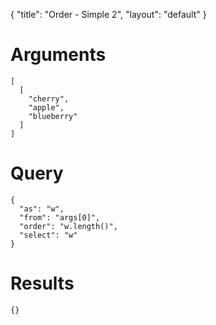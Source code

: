 {
	"title": "Order - Simple 2",
	"layout": "default"
}
# Arguments
	[
	  [
	    "cherry", 
	    "apple", 
	    "blueberry"
	  ]
	]
# Query
	{
	  "as": "w", 
	  "from": "args[0]", 
	  "order": "w.length()", 
	  "select": "w"
	}
# Results
	{}
